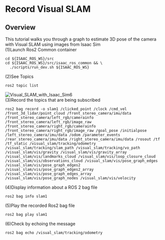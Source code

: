 # Record Visual SLAM
## Overview
This tutorial walks you through a graph to estimate 3D pose of the camera with Visual SLAM using images from Isaac Sim <br/>
(1)Launch Ros2 Common container <br/>
```
cd ${ISAAC_ROS_WS}/src
cd ${ISAAC_ROS_WS}/src/isaac_ros_common && \
  ./scripts/run_dev.sh ${ISAAC_ROS_WS}
```
(2)See Topics <br/>
```
ros2 topic list
```
![Visual_SLAM_with_Isaac_Sim6](https://github.com/growingpenguin/growingpenguin.github.io/assets/110277903/c780381a-6936-4699-9a3d-b6b96c9ac24b) <br/>
(3)Record the topics that are being subscribed  <br/>
```
ros2 bag record -o slam1 /clicked_point /clock /cmd_vel /front_3d_lidar/point_cloud /front_stereo_camera/imu/data /front_stereo_camera/left_rgb/camerainfo /front_stereo_camera/left_rgb/image_raw /front_stereo_camera/right_rgb/camerainfo /front_stereo_camera/right_rgb/image_raw /goal_pose /initialpose /left_stereo_camera/imu/data /odom /parameter_events /rear_stereo_camera/imu/data /right_stereo_camera/imu/data /rosout /tf /tf_static /visual_slam/tracking/odometry /visual_slam/tracking/slam_path /visual_slam/tracking/vo_path /visual_slam/vis/gravity /visual_slam/vis/gravity_array /visual_slam/vis/landmarks_cloud /visual_slam/vis/loop_closure_cloud /visual_slam/vis/observations_cloud /visual_slam/vis/pose_graph_edges /visual_slam/vis/pose_graph_edges2 /visual_slam/vis/pose_graph_edges2_array /visual_slam/vis/pose_graph_edges_array /visual_slam/vis/pose_graph_nodes /visual_slam/vis/velocity
```
(4)Display information about a ROS 2 bag file <br/>
```
ros2 bag info slam1 
```
(5)Play the recorded Ros2 bag file 
```
ros2 bag play slam1 
```
(6)Check by echoing the message 
```
ros2 bag echo /visual_slam/tracking/odometry
```
